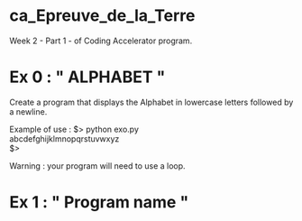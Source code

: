 # ca_Epreuve_de_la_Terre

Week 2 - Part 1  - of Coding Accelerator program.

# Ex 0 : " ALPHABET "
  
  Create a program that displays the Alphabet in lowercase letters followed by a newline.
  
  Example of use :
  $> python exo.py  
  abcdefghijklmnopqrstuvwxyz  
  $>

  Warning : your program will need to use a loop.

# Ex 1 : " Program name "
